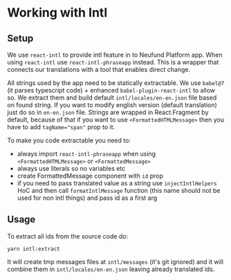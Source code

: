 # Working with Intl

## Setup

We use `react-intl` to provide intl feature in to Neufund Platform app. When using `react-intl` use
`react-intl-phraseapp` instead. This is a wrapper that connects our translations with a tool that
enables direct change.

All strings used by the app need to be statically extractable. We use `babel@7` (it parses
typescript code) + enhanced `babel-plugin-react-intl` to allow so. We extract them and build default
`intl/locales/en-en.json` file based on found string. If you want to modify english version (default
translation) just do so in `en-en.json` file. Strings are wrapped in React.Fragment by default,
because of that if you want to use `<FormattedHTMLMessage>` then you have to add `tagName="span"`
prop to it.

To make you code extractable you need to:

- always import `react-intl-phraseapp` when using `<FormattedHTMLMessage>` or `<FormattedMessage>`
- always use literals so no variables etc
- create FormattedMessage component with `id` prop
- if you need to pass translated value as a string use `injectIntlHelpers` HoC and then call
  `formatIntlMessage` function (this name should not be used for non intl things) and pass id as a
  first arg

## Usage

To extract all ids from the source code do:

```
yarn intl:extract
```

It will create tmp messages files at `intl/messages` (it's git ignored) and it will combine them in
`intl/locales/en-en.json` leaving already translated ids.
